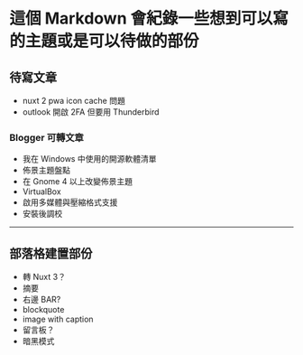 # 這個 Markdown 會紀錄一些想到可以寫的主題或是可以待做的部份

## 待寫文章

- nuxt 2 pwa icon cache 問題
- outlook 開啟 2FA 但要用 Thunderbird

### Blogger 可轉文章

- 我在 Windows 中使用的開源軟體清單
- 佈景主題盤點
- 在 Gnome 4 以上改變佈景主題
- VirtualBox
- 啟用多媒體與壓縮格式支援
- 安裝後調校

---

## 部落格建置部份

- 轉 Nuxt 3？
- 摘要
- 右邊 BAR?
- blockquote
- image with caption
- 留言板？
- 暗黑模式
